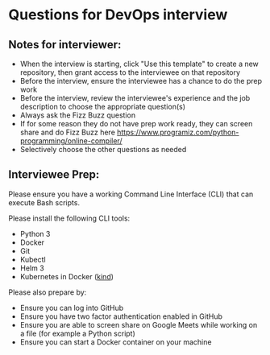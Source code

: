 # Questions for DevOps interview

## Notes for interviewer:

- When the interview is starting, click "Use this template" to create a new repository, then grant access to the interviewee on that repository
- Before the interview, ensure the interviewee has a chance to do the prep work
- Before the interview, review the interviewee's experience and the job description to choose the appropriate question(s)
- Always ask the Fizz Buzz question
- If for some reason they do not have prep work ready, they can screen share and do Fizz Buzz here https://www.programiz.com/python-programming/online-compiler/
- Selectively choose the other questions as needed

## Interviewee Prep:

Please ensure you have a working Command Line Interface (CLI) that can execute Bash scripts.

Please install the following CLI tools:
- Python 3
- Docker
- Git
- Kubectl
- Helm 3
- Kubernetes in Docker ([kind](https://kind.sigs.k8s.io/))

Please also prepare by:
- Ensure you can log into GitHub
- Ensure you have two factor authentication enabled in GitHub
- Ensure you are able to screen share on Google Meets while working on a file (for example a Python script)
- Ensure you can start a Docker container on your machine
